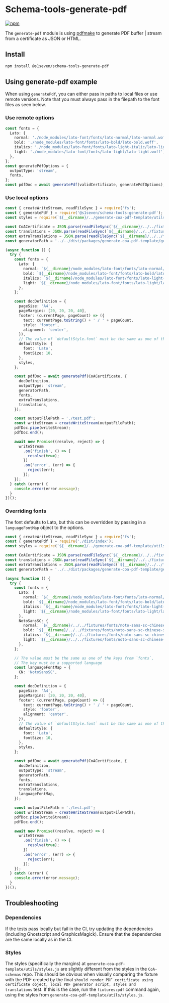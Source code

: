 # Schema-tools-generate-pdf

[![npm][npm-image]][npm-url]

[npm-image]: https://img.shields.io/npm/v/@s1seven/schema-tools-generate-pdf.svg?style=flat
[npm-url]: https://npmjs.org/package/@s1seven/schema-tools-generate-pdf

The `generate-pdf` module is using [pdfmake] to generate PDF buffer | stream from a certificate as JSON or HTML.

## Install

```bash
npm install @s1seven/schema-tools-generate-pdf
```

[pdfmake]: https://www.npmjs.com/package/pdfmake

## Using generate-pdf example

When using `generatePdf`, you can either pass in paths to local files or use remote versions.
Note that you must always pass in the filepath to the font files as seen below.

### Use remote options

```ts
const fonts = {
  Lato: {
    normal: './node_modules/lato-font/fonts/lato-normal/lato-normal.woff',
    bold: './node_modules/lato-font/fonts/lato-bold/lato-bold.woff',
    italics: './node_modules/lato-font/fonts/lato-light-italic/lato-light-italic.woff',
    light: './node_modules/lato-font/fonts/lato-light/lato-light.woff',
  },
};
const generatePdfOptions = {
  outputType: 'stream',
  fonts,
};
const pdfDoc = await generatePdf(validCertificate, generatePdfOptions);
```

### Use local options

```ts
const { createWriteStream, readFileSync } = require('fs');
const { generatePdf } = require('@s1seven/schema-tools-generate-pdf');
const styles = require(`${__dirname}/../generate-coa-pdf-template/utils/styles.js`);

const CoACertificate = JSON.parse(readFileSync(`${__dirname}/../../fixtures/CoA/v1.1.0/valid_cert.json`));
const translations = JSON.parse(readFileSync(`${__dirname}/../../fixtures/CoA/v1.1.0/translations.json`));
const extraTranslations = JSON.parse(readFileSync(`${__dirname}/../../fixtures/CoA/v1.1.0/extra_translations.json`));
const generatorPath = '../../dist/packages/generate-coa-pdf-template/generateContent.cjs';

(async function () {
  try {
    const fonts = {
      Lato: {
        normal: `${__dirname}/node_modules/lato-font/fonts/lato-normal/lato-normal.woff`,
        bold: `${__dirname}/node_modules/lato-font/fonts/lato-bold/lato-bold.woff`,
        italics: `${__dirname}/node_modules/lato-font/fonts/lato-light-italic/lato-light-italic.woff`,
        light: `${__dirname}/node_modules/lato-font/fonts/lato-light/lato-light.woff`,
      },
    };

    const docDefinition = {
      pageSize: 'A4',
      pageMargins: [20, 20, 20, 40],
      footer: (currentPage, pageCount) => ({
        text: currentPage.toString() + ' / ' + pageCount,
        style: 'footer',
        alignment: 'center',
      }),
      // The value of `defaultStyle.font` must be the same as one of the keys from `fonts`,
      defaultStyle: {
        font: 'Lato',
        fontSize: 10,
      },
      styles,
    };

    const pdfDoc = await generatePdf(CoACertificate, {
      docDefinition,
      outputType: 'stream',
      generatorPath,
      fonts,
      extraTranslations,
      translations,
    });

    const outputFilePath = './test.pdf';
    const writeStream = createWriteStream(outputFilePath);
    pdfDoc.pipe(writeStream);
    pdfDoc.end();

    await new Promise((resolve, reject) => {
      writeStream
        .on('finish', () => {
          resolve(true);
        })
        .on('error', (err) => {
          reject(err);
        });
    });
  } catch (error) {
    console.error(error.message);
  }
})();
```

### Overriding fonts

The font defaults to Lato, but this can be overridden by passing in a `languageFontMap` object to the options.

```ts
const { createWriteStream, readFileSync } = require('fs');
const { generatePdf } = require('./dist/index');
const styles = require(`${__dirname}/../generate-coa-pdf-template/utils/styles.js`);

const CoACertificate = JSON.parse(readFileSync(`${__dirname}/../../fixtures/CoA/v1.1.0/valid_cert.json`));
const translations = JSON.parse(readFileSync(`${__dirname}/../../fixtures/CoA/v1.1.0/translations.json`));
const extraTranslations = JSON.parse(readFileSync(`${__dirname}/../../fixtures/CoA/v1.1.0/extra_translations.json`));
const generatorPath = '../../dist/packages/generate-coa-pdf-template/generateContent.cjs';

(async function () {
  try {
    const fonts = {
      Lato: {
        normal: `${__dirname}/node_modules/lato-font/fonts/lato-normal/lato-normal.woff`,
        bold: `${__dirname}/node_modules/lato-font/fonts/lato-bold/lato-bold.woff`,
        italics: `${__dirname}/node_modules/lato-font/fonts/lato-light-italic/lato-light-italic.woff`,
        light: `${__dirname}/node_modules/lato-font/fonts/lato-light/lato-light.woff`,
      },
      NotoSansSC: {
        normal: `${__dirname}/../../fixtures/fonts/noto-sans-sc-chinese-simplified-300-normal.woff2`,
        bold: `${__dirname}/../../fixtures/fonts/noto-sans-sc-chinese-simplified-700-normal.woff2`,
        italics: `${__dirname}/../../fixtures/fonts/noto-sans-sc-chinese-simplified-300-normal.woff2`,
        light: `${__dirname}/../../fixtures/fonts/noto-sans-sc-chinese-simplified-100-normal.woff2`,
      },
    };

    // The value must be the same as one of the keys from `fonts`,
    // The key must be a supported language
    const languageFontMap = {
      CN: 'NotoSansSC',
    };

    const docDefinition = {
      pageSize: 'A4',
      pageMargins: [20, 20, 20, 40],
      footer: (currentPage, pageCount) => ({
        text: currentPage.toString() + ' / ' + pageCount,
        style: 'footer',
        alignment: 'center',
      }),
      // The value of `defaultStyle.font` must be the same as one of the keys from `fonts`,
      defaultStyle: {
        font: 'Lato',
        fontSize: 10,
      },
      styles,
    };

    const pdfDoc = await generatePdf(CoACertificate, {
      docDefinition,
      outputType: 'stream',
      generatorPath,
      fonts,
      extraTranslations,
      translations,
      languageFontMap,
    });

    const outputFilePath = './test.pdf';
    const writeStream = createWriteStream(outputFilePath);
    pdfDoc.pipe(writeStream);
    pdfDoc.end();

    await new Promise((resolve, reject) => {
      writeStream
        .on('finish', () => {
          resolve(true);
        })
        .on('error', (err) => {
          reject(err);
        });
    });
  } catch (error) {
    console.error(error.message);
  }
})();
```

## Troubleshooting

### Dependencies

If the tests pass locally but fail in the CI, try updating the dependencies (including Ghostscript and GraphicsMagick). Ensure that the dependencies are the same locally as in the CI.

### Styles

The styles (specifically the margins) at `generate-coa-pdf-template/utils/styles.js` are slightly different from the styles in the `CoA-schemas` repo. This should be obvious when visually comparing the fixture with the PDF created by the final `should render PDF certificate using certificate object, local PDF generator script, styles and translations` test. If this is the case, run the `fixtures:pdf` command again, using the styles from `generate-coa-pdf-template/utils/styles.js`.
